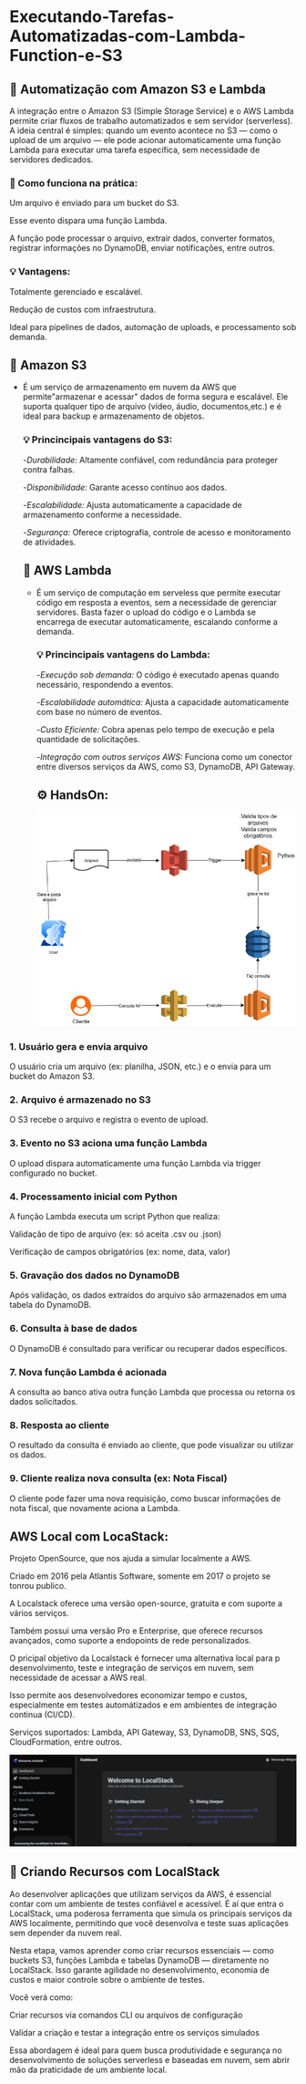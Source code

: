 # Executando-Tarefas-Automatizadas-com-Lambda-Function-e-S3

## 🚀 Automatização com Amazon S3 e Lambda 

A integração entre o Amazon S3 (Simple Storage Service) e o AWS Lambda permite criar fluxos de trabalho automatizados e sem servidor (serverless). A ideia central é simples: quando um evento acontece no S3 — como o upload de um arquivo — ele pode acionar automaticamente uma função Lambda para executar uma tarefa específica, sem necessidade de servidores dedicados.

### 🔧 Como funciona na prática:

Um arquivo é enviado para um bucket do S3.

Esse evento dispara uma função Lambda.

A função pode processar o arquivo, extrair dados, converter formatos, registrar informações no DynamoDB, enviar notificações, entre outros.

### 💡 Vantagens:

Totalmente gerenciado e escalável.

Redução de custos com infraestrutura.

Ideal para pipelines de dados, automação de uploads, e processamento sob demanda.

## 🧠 Amazon S3

- É um serviço de armazenamento em nuvem da AWS que permite"armazenar e acessar" dados de forma segura e escalável. Ele suporta qualquer tipo de arquivo (vídeo, áudio, documentos,etc.) e é ideal para backup e armazenamento de objetos.
  
  ### 💡 Princincipais vantagens do S3:
  
  -*Durabilidade:* Altamente confiável, com redundância para proteger contra falhas.
  
  -*Disponibilidade:* Garante acesso contínuo aos dados.
  
  -*Escalabilidade:* Ajusta automaticamente a capacidade de armazenamento conforme a necessidade.
  
  -*Segurança:* Oferece criptografia, controle de acesso e monitoramento de atividades.

  ## 🧠 AWS Lambda
  
  - É um serviço de computação em serveless que permite executar código em resposta a eventos, sem a necessidade de gerenciar servidores. Basta fazer o upload do código e o Lambda se encarrega de executar automaticamente, escalando conforme a demanda.

    ### 💡 Princincipais vantagens do Lambda:
    
    -*Execução sob demanda:* O código é executado apenas quando necessário, respondendo a eventos.
    
    -*Escalabilidade automática:* Ajusta a capacidade automaticamente com base no número de eventos.
    
    -*Custo Eficiente:* Cobra apenas pelo tempo de execução e pela quantidade de solicitações.
    
    -*Integração com outros serviços AWS:* Funciona como um conector entre diversos serviços da AWS, como S3, DynamoDB, API Gateway.

    ## ⚙️ HandsOn:

     ![](images/case.drawio.png)
    
 ###  1. Usuário gera e envia arquivo

O usuário cria um arquivo (ex: planilha, JSON, etc.) e o envia para um bucket do Amazon S3.

  ### 2. Arquivo é armazenado no S3

O S3 recebe o arquivo e registra o evento de upload.

  ### 3. Evento no S3 aciona uma função Lambda

O upload dispara automaticamente uma função Lambda via trigger configurado no bucket.

  ### 4. Processamento inicial com Python

A função Lambda executa um script Python que realiza:

Validação de tipo de arquivo (ex: só aceita .csv ou .json)

Verificação de campos obrigatórios (ex: nome, data, valor)

  ###  5. Gravação dos dados no DynamoDB

Após validação, os dados extraídos do arquivo são armazenados em uma tabela do DynamoDB.

  ###  6. Consulta à base de dados

O DynamoDB é consultado para verificar ou recuperar dados específicos.

  ### 7. Nova função Lambda é acionada

A consulta ao banco ativa outra função Lambda que processa ou retorna os dados solicitados.

  ### 8. Resposta ao cliente

O resultado da consulta é enviado ao cliente, que pode visualizar ou utilizar os dados.

  ### 9. Cliente realiza nova consulta (ex: Nota Fiscal)

O cliente pode fazer uma nova requisição, como buscar informações de nota fiscal, que novamente aciona a Lambda.

## AWS Local com LocaStack:

Projeto OpenSource, que nos ajuda a simular localmente a AWS.

Criado em 2016 pela Atlantis Software, somente em 2017 o projeto se tonrou publico.

A Localstack oferece uma versão open-source, gratuita e com suporte a vários serviços.

Também possui uma versão Pro e Enterprise, que oferece recursos avançados, como suporte a endopoints de rede personalizados.

O pricipal objetivo da Localstack é fornecer uma alternativa local para p desenvolvimento, teste e integração de serviços em nuvem, sem necessidade de acessar a AWS real.

Isso permite aos desenvolvedores economizar tempo e custos, especialmente em testes automátizados e em ambientes de integração continua (CI/CD).

Serviços suportados: Lambda, API Gateway, S3, DynamoDB, SNS, SQS, CloudFormation, entre outros.

![](images/dashboardlocalstack.png)

## 🚀 Criando Recursos com LocalStack

Ao desenvolver aplicações que utilizam serviços da AWS, é essencial contar com um ambiente de testes confiável e acessível. É aí que entra o LocalStack, uma poderosa ferramenta que simula os principais serviços da AWS localmente, permitindo que você desenvolva e teste suas aplicações sem depender da nuvem real.

Nesta etapa, vamos aprender como criar recursos essenciais — como buckets S3, funções Lambda e tabelas DynamoDB — diretamente no LocalStack. Isso garante agilidade no desenvolvimento, economia de custos e maior controle sobre o ambiente de testes.

Você verá como:

Criar recursos via comandos CLI ou arquivos de configuração

Validar a criação e testar a integração entre os serviços simulados

Essa abordagem é ideal para quem busca produtividade e segurança no desenvolvimento de soluções serverless e baseadas em nuvem, sem abrir mão da praticidade de um ambiente local.





    
    


